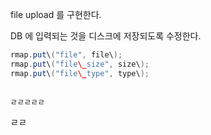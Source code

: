 file upload 를 구현한다.

DB 에 입력되는 것을 디스크에 저장되도록 수정한다.

```java
rmap.put\("file", file\);
rmap.put\("file\_size", size\);
rmap.put\("file\_type", type\);
```



```

```

```
ㄹㄹㄹㄹㄹ
```

ㄹㄹ

